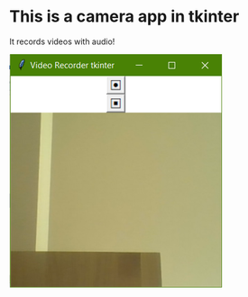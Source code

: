 # This is a camera app in tkinter
It records videos with audio!

![](screenshot_tkinter_capture.png)
